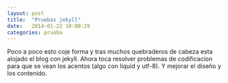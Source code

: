 ```yaml
---
layout: post
title:  "Pruebas jekyll"
date:   2014-01-22 10:00:29
categories: prueba
---
```


Poco a poco esto coje forma y tras muchos quebraderos de cabeza esta alojado el blog con jekyll.
Ahora toca resolver problemas de codificacion para que se vean los acentos (algo con liquid y utf-8).
Y mejorar el diseño y los contenido.

[jekyll-gh]: https://github.com/mojombo/jekyll
[jekyll]:    http://jekyllrb.com
